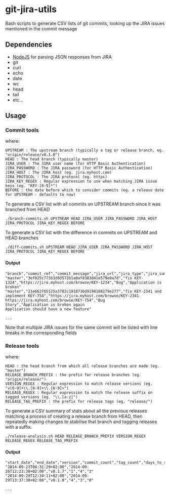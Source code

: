 # git-jira-utils

Bash scripts to generate CSV lists of git commits, looking up the JIRA issues mentioned in the commit message

Dependencies
------------

- [NodeJS](http://nodejs.org/) for parsing JSON responses from JIRA
- git
- curl
- echo
- date
- wc
- head
- tail
- etc...

Usage
-----

### Commit tools

where:

```
UPSTREAM : The upstream branch (typically a tag or release branch, eg. "origin/release/v0.1.0")
HEAD : The head branch (typically master)
JIRA_USER : The JIRA user name (for HTTP Basic Authentication)
JIRA_PASSWORD : The JIRA password (for HTTP Basic Authentication)
JIRA_HOST : The JIRA host (eg. jira.myhost.com)
JIRA_PROTOCOL : The JIRA protocol (eg. https)
JIRA_KEY_REGEX : Regular expression to use when matching JIRA issue keys (eg. "KEY-[0-9]*")
BEFORE : the date before which to consider commits (eg. a release date for UPSTREAM - defaults to now)
```

To generate a CSV list with all commits on UPSTREAM branch since it was branched from HEAD

```
./branch-commits.sh UPSTREAM HEAD JIRA_USER JIRA_PASSWORD JIRA_HOST JIRA_PROTOCOL JIRA_KEY_REGEX BEFORE
```

To generate a CSV list with the difference in commits on UPSTREAM and HEAD branches

```
./diff-commits.sh UPSTREAM HEAD JIRA_USER JIRA_PASSWORD JIRA_HOST JIRA_PROTOCOL JIRA_KEY_REGEX BEFORE
```

#### Output

```
"branch","commit_ref","commit_message","jira_url","jira_type","jira_summary"
"master","3ef025c773b3d93572b1a0af8383d41e579e0a7d","fix KEY-1324","https://jira.myhost.com/browse/KEY-1234","Bug","Application is broken"
"master","21e662f65125a3782c1918736d9190108279e277","fix KEY-2341 and implement KEY-754","https://jira.myhost.com/browse/KEY-2341
https://jira.myhost.com/browse/KEY-754","Bug
Story","Application is broken again
Application should have a new feature"

...
```

Note that multiple JIRA issues for the same commit will be listed with line breaks in the corresponding fields

### Release tools

where:

```
HEAD : the head branch from which all release branches are made (eg. "master")
RELEASE_BRANCH_PREFIX : the prefix for release branches (eg. "origin/release/")
VERSION_REGEX : Regular expression to match release versions (eg. "v[0-9]+\\.[0-9]+\\.[0-9]+")
RELEASE_REGEX : Regular expression to match the release suffix on tagged versions (eg. "\\.[a-z]")
RELEASE_TAG_PREFIX : the prefix for release tags (eg. "release/")
```

To generate a CSV summary of stats about all the previous releases matching a process of creating a release branch from HEAD, then repeatedly making changes to stabilise that branch and tagging releases with a suffix.

```
./release-analysis.sh HEAD RELEASE_BRANCH_PREFIX VERSION_REGEX RELEASE_REGEX RELEASE_TAG_PREFIX
```

#### Output

```
"start_date","end_date","version","commit_count","tag_count","days_to_stabilize"
"2014-09-23T08:31:29+02:00","2014-09-26T12:23:38+02:00","v0.1.7","1","4","3"
"2014-09-29T12:34:11+02:00","2014-09-29T13:37:38+02:00","v0.1.8","4","3","0"

...
```

